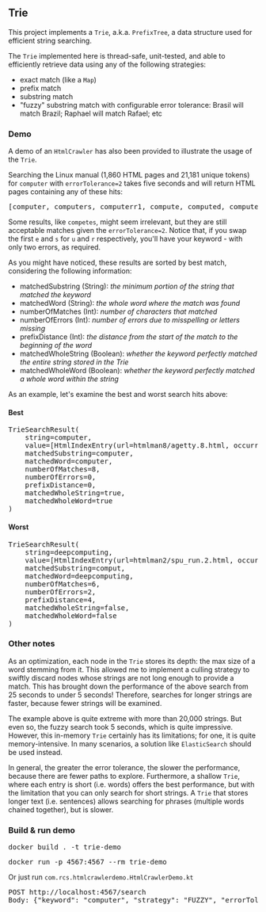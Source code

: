 ## Trie

This project implements a `Trie`, a.k.a. `PrefixTree`, a data structure used for efficient string searching.

The `Trie` implemented here is thread-safe, unit-tested, and able to efficiently retrieve data using any of the following strategies:
  - exact match (like a `Map`)
  - prefix match
  - substring match
  - "fuzzy" substring match with configurable error tolerance: Brasil will match Brazil; Raphael will match Rafael; etc

### Demo

A demo of an `HtmlCrawler` has also been provided to illustrate the usage of the `Trie`.

Searching the Linux manual (1,860 HTML pages and 21,181 unique tokens) for `computer` with `errorTolerance=2` takes five seconds and will return HTML pages containing any of these hits:

<pre>
[computer, computers, computerr1, compute, computed, computes, compuserve, comput, compiler, compugen, competes, compilers, computing, computation, compatgroup, computations, recomputes, minicomputer, deepcomputing]
</pre>

Some results, like `competes`, might seem irrelevant, but they are still acceptable matches given the `errorTolerance=2`. Notice that, if you swap the first `e` and `s` for `u` and `r` respectively, you'll have your keyword - with only two errors, as required.

As you might have noticed, these results are sorted by best match, considering the following information:
    
- matchedSubstring (String): *the minimum portion of the string that matched the keyword*
- matchedWord (String): *the whole word where the match was found*
- numberOfMatches (Int): *number of characters that matched*
- numberOfErrors (Int): *number of errors due to misspelling or letters missing*
- prefixDistance (Int): *the distance from the start of the match to the beginning of the word*
- matchedWholeString (Boolean): *whether the keyword perfectly matched the entire string stored in the Trie*
- matchedWholeWord (Boolean): *whether the keyword perfectly matched a whole word within the string*

As an example, let's examine the best and worst search hits above:

#### Best
<pre>
TrieSearchResult(
    string=computer, 
    value=[HtmlIndexEntry(url=htmlman8/agetty.8.html, occurrences=2), HtmlIndexEntry(url=htmlman3/rtime.3.html, occurrences=2), HtmlIndexEntry(url=gfdl-3.html, occurrences=1), ...], 
    matchedSubstring=computer, 
    matchedWord=computer, 
    numberOfMatches=8, 
    numberOfErrors=0, 
    prefixDistance=0, 
    matchedWholeString=true, 
    matchedWholeWord=true
)
</pre>

#### Worst
<pre>
TrieSearchResult(
    string=deepcomputing, 
    value=[HtmlIndexEntry(url=htmlman2/spu_run.2.html, occurrences=1), HtmlIndexEntry(url=htmlman2/spu_create.2.html, occurrences=1)], 
    matchedSubstring=comput, 
    matchedWord=deepcomputing, 
    numberOfMatches=6, 
    numberOfErrors=2, 
    prefixDistance=4, 
    matchedWholeString=false, 
    matchedWholeWord=false
)
</pre>

### Other notes

As an optimization, each node in the `Trie` stores its depth: the max size of a word stemming from it. This allowed me to implement a culling strategy to swiftly discard nodes whose strings are not long enough to provide a match. This has brought down the performance of the above search from 25 seconds to under 5 seconds! Therefore, searches for longer strings are faster, because fewer strings will be examined.

The example above is quite extreme with more than 20,000 strings. But even so, the fuzzy search took 5 seconds, which is quite impressive. However, this in-memory `Trie` certainly has its limitations; for one, it is quite memory-intensive. In many scenarios, a solution like `ElasticSearch` should be used instead.

In general, the greater the error tolerance, the slower the performance, because there are fewer paths to explore. Furthermore, a shallow `Trie`, where each entry is short (i.e. words) offers the best performance, but with the limitation that you can only search for short strings. A `Trie` that stores longer text (i.e. sentences) allows searching for phrases (multiple words chained together), but is slower.

### Build & run demo

<pre>docker build . -t trie-demo</pre>

<pre>
docker run -p 4567:4567 --rm trie-demo
</pre>

Or just run `com.rcs.htmlcrawlerdemo.HtmlCrawlerDemo.kt`

<pre>
POST http://localhost:4567/search
Body: {"keyword": "computer", "strategy": "FUZZY", "errorTolerance": 2 }
</pre>